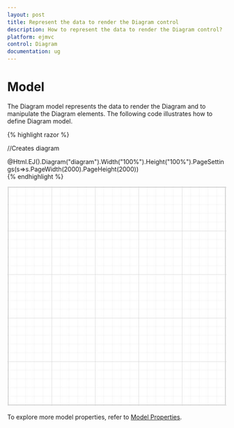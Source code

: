 ```yaml
---
layout: post
title: Represent the data to render the Diagram control
description: How to represent the data to render the Diagram control?
platform: ejmvc
control: Diagram
documentation: ug
---
```


# Model

The Diagram model represents the data to render the Diagram and to manipulate the Diagram elements. The following code illustrates how to define Diagram model.

{% highlight razor %}

  //Creates diagram
  <div>
     @Html.EJ().Diagram("diagram").Width("100%").Height("100%").PageSettings(s=>s.PageWidth(2000).PageHeight(2000))
  </div>
{% endhighlight %}

![](/aspnetmvc/Diagram/Model_images/Model_img1.png)

To explore more model properties, refer to [Model Properties](http://help.syncfusion.com/CR/cref_files/aspnet/ejweb/Syncfusion.EJ~Syncfusion.JavaScript.DataVisualization.Models.DiagramProperties_members.html "Model Properties").